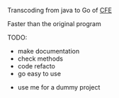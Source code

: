 Transcoding from java to  Go of [CFE](https://github.com/eSMC/CFE)

Faster than the original program

TODO: 

* make documentation
* check methods
* code refacto
* go easy to use
+ use me for a dummy project

